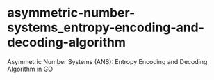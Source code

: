 # asymmetric-number-systems_entropy-encoding-and-decoding-algorithm
Asymmetric Number Systems (ANS): Entropy Encoding and Decoding Algorithm in GO
